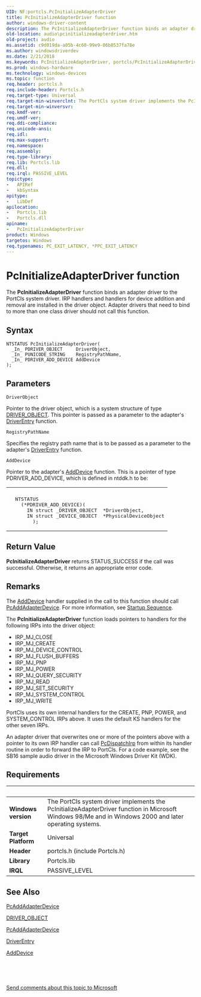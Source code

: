 ```yaml
---
UID: NF:portcls.PcInitializeAdapterDriver
title: PcInitializeAdapterDriver function
author: windows-driver-content
description: The PcInitializeAdapterDriver function binds an adapter driver to the PortCls system driver.
old-location: audio\pcinitializeadapterdriver.htm
old-project: audio
ms.assetid: c9d019da-a05b-4c60-99e9-06b8537fa78e
ms.author: windowsdriverdev
ms.date: 2/21/2018
ms.keywords: PcInitializeAdapterDriver, portcls/PcInitializeAdapterDriver, PcInitializeAdapterDriver function [Audio Devices], audio.pcinitializeadapterdriver, audpc-routines_57c7e54d-ab27-4752-b13b-9d7de107322c.xml
ms.prod: windows-hardware
ms.technology: windows-devices
ms.topic: function
req.header: portcls.h
req.include-header: Portcls.h
req.target-type: Universal
req.target-min-winverclnt: The PortCls system driver implements the PcInitializeAdapterDriver function in Microsoft Windows 98/Me and in Windows 2000 and later operating systems.
req.target-min-winversvr: 
req.kmdf-ver: 
req.umdf-ver: 
req.ddi-compliance: 
req.unicode-ansi: 
req.idl: 
req.max-support: 
req.namespace: 
req.assembly: 
req.type-library: 
req.lib: Portcls.lib
req.dll: 
req.irql: PASSIVE_LEVEL
topictype:
-	APIRef
-	kbSyntax
apitype:
-	LibDef
apilocation:
-	Portcls.lib
-	Portcls.dll
apiname:
-	PcInitializeAdapterDriver
product: Windows
targetos: Windows
req.typenames: PC_EXIT_LATENCY, *PPC_EXIT_LATENCY
---
```



# PcInitializeAdapterDriver function
The <b>PcInitializeAdapterDriver</b> function binds an adapter driver to the PortCls system driver. IRP handlers and handlers for device addition and removal are installed in the driver object. Adapter drivers that need to bind to more than one class driver should not call this function.

## Syntax

````
NTSTATUS PcInitializeAdapterDriver(
  _In_ PDRIVER_OBJECT     DriverObject,
  _In_ PUNICODE_STRING    RegistryPathName,
  _In_ PDRIVER_ADD_DEVICE AddDevice
);
````

## Parameters

`DriverObject`

Pointer to the driver object, which is a system structure of type <a href="..\wdm\ns-wdm-_driver_object.md">DRIVER_OBJECT</a>. This pointer is passed as a parameter to the adapter's <a href="..\wdm\nc-wdm-driver_initialize.md">DriverEntry</a> function.

`RegistryPathName`

Specifies the registry path name that is to be passed as a parameter to the adapter's <a href="..\wdm\nc-wdm-driver_initialize.md">DriverEntry</a> function.

`AddDevice`

Pointer to the adapter's <a href="https://msdn.microsoft.com/library/windows/hardware/ff540521">AddDevice</a> function. This is a pointer of type PDRIVER_ADD_DEVICE, which is defined in ntddk.h to be:

<div class="code"><span codelanguage=""><table>
<tr>
<th></th>
</tr>
<tr>
<td>
<pre>  NTSTATUS
    (*PDRIVER_ADD_DEVICE)(
      IN struct _DRIVER_OBJECT  *DriverObject,
      IN struct _DEVICE_OBJECT  *PhysicalDeviceObject
        );</pre>
</td>
</tr>
</table></span></div>


## Return Value

<b>PcInitializeAdapterDriver</b> returns STATUS_SUCCESS if the call was successful. Otherwise, it returns an appropriate error code.

## Remarks

The <a href="https://msdn.microsoft.com/library/windows/hardware/ff540521">AddDevice</a> handler supplied in the call to this function should call <a href="..\portcls\nf-portcls-pcaddadapterdevice.md">PcAddAdapterDevice</a>. For more information, see <a href="https://msdn.microsoft.com/bf88b9de-f4c4-4f9c-9355-603789b9ad3d">Startup Sequence</a>.

The <b>PcInitializeAdapterDriver</b> function loads pointers to handlers for the following IRPs into the driver object:

<ul>
<li>
IRP_MJ_CLOSE

</li>
<li>
IRP_MJ_CREATE

</li>
<li>
IRP_MJ_DEVICE_CONTROL

</li>
<li>
IRP_MJ_FLUSH_BUFFERS

</li>
<li>
IRP_MJ_PNP

</li>
<li>
IRP_MJ_POWER

</li>
<li>
IRP_MJ_QUERY_SECURITY

</li>
<li>
IRP_MJ_READ

</li>
<li>
IRP_MJ_SET_SECURITY

</li>
<li>
IRP_MJ_SYSTEM_CONTROL

</li>
<li>
IRP_MJ_WRITE

</li>
</ul>
PortCls uses its own internal handlers for the CREATE, PNP, POWER, and SYSTEM_CONTROL IRPs above. It uses the default KS handlers for the other seven IRPs.

An adapter driver that overwrites one or more of the pointers above with a pointer to its own IRP handler can call <a href="..\portcls\nf-portcls-pcdispatchirp.md">PcDispatchIrp</a> from within its handler routine in order to forward the IRP to PortCls. For a code example, see the SB16 sample audio driver in the Microsoft Windows Driver Kit (WDK).

## Requirements
| &nbsp; | &nbsp; |
| ---- |:---- |
| **Windows version** | The PortCls system driver implements the PcInitializeAdapterDriver function in Microsoft Windows 98/Me and in Windows 2000 and later operating systems.  |
| **Target Platform** | Universal |
| **Header** | portcls.h (include Portcls.h) |
| **Library** | Portcls.lib |
| **IRQL** | PASSIVE_LEVEL |

## See Also

<a href="..\portcls\nf-portcls-pcaddadapterdevice.md">PcAddAdapterDevice</a>



<a href="..\wdm\ns-wdm-_driver_object.md">DRIVER_OBJECT</a>



<a href="..\portcls\nf-portcls-pcaddadapterdevice.md">PcAddAdapterDevice</a>



<a href="..\wdm\nc-wdm-driver_initialize.md">DriverEntry</a>



<a href="https://msdn.microsoft.com/library/windows/hardware/ff540521">AddDevice</a>



 

 

<a href="mailto:wsddocfb@microsoft.com?subject=Documentation%20feedback [audio\audio]:%20PcInitializeAdapterDriver function%20 RELEASE:%20(2/21/2018)&amp;body=%0A%0APRIVACY STATEMENT%0A%0AWe use your feedback to improve the documentation. We don't use your email address for any other purpose, and we'll remove your email address from our system after the issue that you're reporting is fixed. While we're working to fix this issue, we might send you an email message to ask for more info. Later, we might also send you an email message to let you know that we've addressed your feedback.%0A%0AFor more info about Microsoft's privacy policy, see http://privacy.microsoft.com/en-us/default.aspx." title="Send comments about this topic to Microsoft">Send comments about this topic to Microsoft</a>